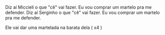 Diz aí Miccieli o que "cê" vai fazer. Eu vou comprar um martelo pra me defender. Diz aí Serginho o que "cê" vai fazer. Eu vou comprar um martelo pra me defender.

Ele vai dar uma martelada na barata dela ( x4 )
